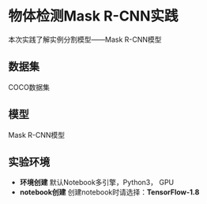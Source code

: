  # 物体检测Mask R-CNN实践
  
  本次实践了解实例分割模型——Mask R-CNN模型
  
  ## 数据集
  COCO数据集
  
  ## 模型
  Mask R-CNN模型
  
  ## 实验环境

  - **环境创建**
  默认Notebook多引擎，Python3， GPU
  - **notebook创建**
  创建notebook时请选择：**TensorFlow-1.8**
